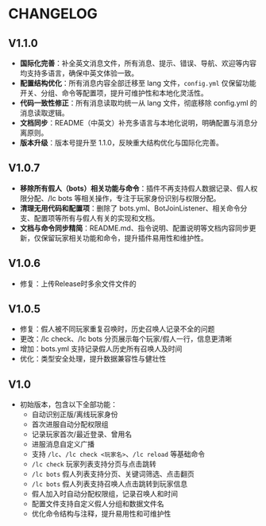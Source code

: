 # CHANGELOG

## V1.1.0
- **国际化完善**：补全英文消息文件，所有消息、提示、错误、导航、欢迎等内容均支持多语言，确保中英文体验一致。
- **配置结构优化**：所有消息内容全部迁移至 lang 文件，`config.yml` 仅保留功能开关、分组、命令等配置项，提升可维护性和本地化灵活性。
- **代码一致性修正**：所有消息读取均统一从 lang 文件，彻底移除 config.yml 的消息读取逻辑。
- **文档同步**：README（中英文）补充多语言与本地化说明，明确配置与消息分离原则。
- **版本升级**：版本号提升至 1.1.0，反映重大结构优化与国际化完善。

## V1.0.7
- **移除所有假人（bots）相关功能与命令**：插件不再支持假人数据记录、假人权限分配、/lc bots 等相关操作，专注于玩家身份识别与权限分配。
- **清理无用代码和配置项**：删除了 bots.yml、BotJoinListener、相关命令分支、配置项等所有与假人有关的实现和文档。
- **文档与命令同步精简**：README.md、指令说明、配置说明等文档内容同步更新，仅保留玩家相关功能和命令，提升插件易用性和维护性。

## V1.0.6
- 修复：上传Release时多余文件文件的

## V1.0.5
- 修复：假人被不同玩家重复召唤时，历史召唤人记录不全的问题
- 更改：/lc check、/lc bots 分页展示每个玩家/假人一行，信息更清晰
- 增加：bots.yml 支持记录假人历史所有召唤人及时间
- 优化：类型安全处理，提升数据兼容性与健壮性

## V1.0
- 初始版本，包含以下全部功能：
  - 自动识别正版/离线玩家身份
  - 首次进服自动分配权限组
  - 记录玩家首次/最近登录、曾用名
  - 进服消息自定义广播
  - 支持 `/lc`、`/lc check <玩家名>`、`/lc reload` 等基础命令
  - `/lc check` 玩家列表支持分页与点击跳转
  - `/lc bots` 假人列表支持分页、关键词筛选、点击翻页
  - `/lc bots` 假人列表支持召唤人点击跳转到玩家信息
  - 假人加入时自动分配权限组，记录召唤人和时间
  - 配置文件支持自定义假人分组和数据文件名
  - 优化命令结构与注释，提升易用性和可维护性
